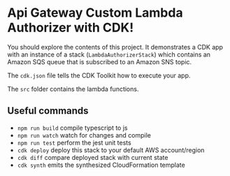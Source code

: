 # Api Gateway Custom Lambda Authorizer with CDK!


You should explore the contents of this project. It demonstrates a CDK app with an instance of a stack (`LambdaAuthorizerStack`)
which contains an Amazon SQS queue that is subscribed to an Amazon SNS topic.

The `cdk.json` file tells the CDK Toolkit how to execute your app.

The ` src ` folder contains the lambda functions.

## Useful commands

 * `npm run build`   compile typescript to js
 * `npm run watch`   watch for changes and compile
 * `npm run test`    perform the jest unit tests
 * `cdk deploy`      deploy this stack to your default AWS account/region
 * `cdk diff`        compare deployed stack with current state
 * `cdk synth`       emits the synthesized CloudFormation template
